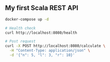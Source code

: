 ## My first Scala REST API

```bash
docker-compose up -d
```

```bash
# Health check
curl http://localhost:8080/health
```

```bash
# Post request
curl -X POST http://localhost:8080/calculate \
  -H "Content-Type: application/json" \
  -d '{"n": 5, "l": 3, "r": 10}'
```
